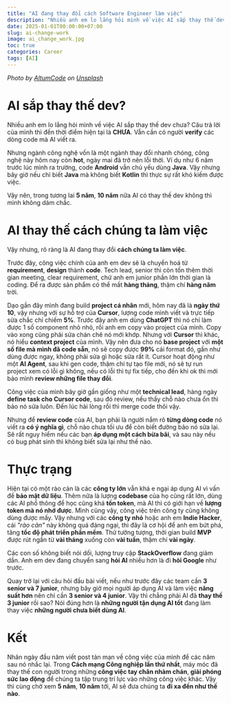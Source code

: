 ```yaml
---
title: "AI đang thay đổi cách Software Engineer làm việc"
description: "Nhiều anh em lo lắng hỏi mình về việc AI sắp thay thế dev chưa? Câu trả lời của mình thì đến thời điểm hiện tại là chưa. Vẫn cần có người verify các dòng code mà AI viết ra."
date: 2025-01-01T00:00:00+07:00
slug: ai-change-work
image: ai_change_work.jpg
toc: true
categories: Career
tags: [AI]
---
```


*Photo by [AltumCode](https://unsplash.com/@altumcode?utm_content=creditCopyText&utm_medium=referral&utm_source=unsplash) on [Unsplash](https://unsplash.com/photos/silver-macbook-turned-on-XMFZqrGyV-Q?utm_content=creditCopyText&utm_medium=referral&utm_source=unsplash)*

# AI sắp thay thế dev?

Nhiều anh em lo lắng hỏi mình về việc AI sắp thay thế dev chưa? Câu trả lời của mình thì đến thời điểm hiện tại là **CHƯA**. Vẫn cần có người **verify** các dòng code mà AI viết ra.

Nhưng ngành công nghệ vốn là một ngành thay đổi nhanh chóng, công nghệ này hôm nay còn **hot**, ngày mai đã trở nên lỗi thời. Ví dụ như 6 năm trước lúc mình ra trường, code **Android** vẫn chủ yếu dùng **Java**. Vậy nhưng bây giờ nếu chỉ biết **Java** mà không biết **Kotlin** thì thực sự rất khó kiếm được việc.

Vậy nên, trong tương lai **5 năm**, **10 năm** nữa AI có thay thế dev không thì mình không dám chắc.

# AI thay thế cách chúng ta làm việc

Vậy nhưng, rõ ràng là AI đang thay đổi **cách chúng ta làm việc**.

Trước đây, công việc chính của anh em dev sẽ là chuyển hoá từ **requirement**, **design** thành **code**. Tech lead, senior thì còn tốn thêm thời gian meeting, clear requirement, chứ anh em junior phần lớn thời gian là coding. Để ra được sản phẩm có thể mất **hàng tháng**, thậm chí **hàng năm** trời.

Dạo gần đây mình đang build **project cá nhân** mới, hôm nay đã là **ngày thứ 10**, vậy nhưng với sự hỗ trợ của **Cursor**, lượng code mình viết và trực tiếp sửa chắc chỉ chiếm **5%**. Trước đây anh em dùng **ChatGPT** thì nó chỉ làm được 1 số component nhỏ nhỏ, rồi anh em copy vào project của mình. Copy vào xong cũng phải sửa chán chê nó mới khớp. Nhưng với **Cursor** thì khác, nó hiểu **context project** của mình. Vậy nên đưa cho nó **base project** với **một số file mà mình đã code sẵn**, nó sẽ copy được **99%** cái format đó, gần như dùng được ngay, không phải sửa gì hoặc sửa rất ít. Cursor hoạt động như một **AI Agent**, sau khi gen code, thậm chí tự tạo file mới, nó sẽ tự run project xem có lỗi gì không, nếu có lỗi thì tự fix tiếp, cho đến khi ok thì mới bảo mình **review những file thay đổi**.

Công việc của mình bây giờ gần giống như một **technical lead**, hàng ngày **define task cho Cursor code**, sau đó review, nếu thấy chỗ nào chưa ổn thì bảo nó sửa luôn. Đến lúc hài lòng rồi thì merge code thôi vậy.

Nhưng để **review code** của AI, bạn phải là người nắm rõ **từng dòng code** nó viết ra **có ý nghĩa gì**, chỗ nào chưa tối ưu để còn biết đường bảo nó sửa lại. Sẽ rất nguy hiểm nếu các bạn **áp dụng một cách bừa bãi**, và sau này nếu có bug phát sinh thì không biết sửa lại như thế nào.

# Thực trạng

Hiện tại có một rào cản là các **công ty lớn** vẫn khá e ngại áp dụng AI vì vấn đề **bảo mật dữ liệu**. Thêm nữa là lượng **codebase** của họ cũng rất lớn, dùng các AI phổ thông để học cũng khá **tốn token**, mà AI thì có giới hạn về **lượng token mà nó nhớ được**. Mình cũng vậy, công việc trên công ty cũng không dùng được mấy. Vậy nhưng với các **công ty nhỏ** hoặc anh em **Indie Hacker**, cái *"rào cản"* này không quá đáng ngại, thì đây là cơ hội để anh em bứt phá, tăng **tốc độ phát triển phần mềm**. Thử tưởng tượng, thời gian build **MVP** được rút ngắn từ **vài tháng** xuống còn **vài tuần**, thậm chí **vài ngày**.

Các con số không biết nói dối, lượng truy cập **StackOverflow** đang giảm dần. Anh em dev đang chuyển sang **hỏi AI** nhiều hơn là đi **hỏi Google** như trước.

Quay trở lại với câu hỏi đầu bài viết, nếu như trước đây các team cần **3 senior và 7 junior**, nhưng bây giờ mọi người áp dụng AI và làm việc **năng suất hơn** nên chỉ cần **3 senior và 4 junior**. Vậy thì chẳng phải AI đã **thay thế 3 junior** rồi sao? Nói đúng hơn là **những người tận dụng AI tốt** đang làm thay việc **những người chưa biết dùng AI**.

# Kết

Nhân ngày đầu năm viết post tản mạn về công việc của mình để các năm sau nó nhắc lại. Trong **Cách mạng Công nghiệp lần thứ nhất**, máy móc đã thay thế con người trong những **công việc tay chân nhàm chán**, **giải phóng sức lao động** để chúng ta tập trung trí lực vào những công việc khác. Vậy thì cùng chờ xem **5 năm**, **10 năm** tới, AI sẽ đưa chúng ta **đi xa đến như thế nào**.
